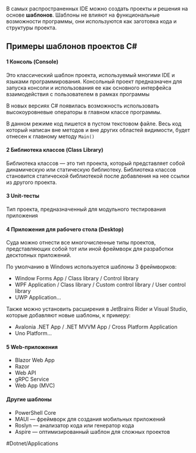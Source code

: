 В самых распространенных IDE можно создать проекты и решения на основе **шаблонов**. Шаблоны не влияют на функциональные возможности программы, они используются как заготовка кода и структуры проекта.

## Примеры шаблонов проектов C\#

#### 1 Консоль (Console)

Это классический шаблон проекта, используемый многими IDE и языками программирования. Консольный проект предназначен для запуска консоли и использования ее как основного интерфейса взаимодействия с пользователем в рамках программы

В новых версиях C\# появилась возможность использовать высокоуровневые операторы в главном классе программы.

В данном режиме код пишется в пустом текстовом файле. Весь код который написан вне методов и вне других областей видимости, будет отнесен к главному методу `Main()`

#### 2 Библиотека классов (Class Library)

Библиотека классов — это тип проекта, который представляет собой динамическую или статическую библиотеку. Библиотека классов становится статической библиотекой после добавления на нее ссылки из другого проекта.

#### 3 Unit-тесты

Тип проекта, предназначенный для модульного тестирования приложения

#### 4 Приложения для рабочего стола (Desktop)

Суда можно отнести все многочисленные типы проектов, представляющих собой тот или иной фреймворк для разработки десктопных приложений.

По умолчанию в Windows используется шаблоны 3 фреймворков:

- Window Forms App / Class library / Control library
- WPF Application / Class library / Custom control library / User control library
- UWP Application...

Также можно установить расширения в JetBrains Rider и Visual Studio, которые добавляют новые шаблоны, к примеру:

- Avalonia .NET App / .NET MVVM App / Cross Platform Application
- Uno Platform...

#### 5 Web-приложения

- Blazor Web App
- Razor
- Web API
- gRPC Service
- Web App (MVC)

#### Другие шаблоны

- PowerShell Core
- MAUI — фреймворк для создания мобильных приложений
- Roslyn — анализатор кода или генератор кода
- Aspire — оптимизированный шаблон для сложных проектов

#Dotnet/Applications